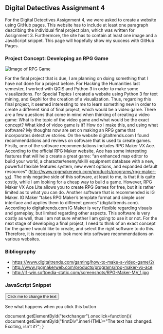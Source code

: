 ## Digital Detectives Assignment 4

For the Digital Detectives Assignment 4, we were asked to create a website using GitHub pages. This website has to include at least one paragraph describing the individual final project plan, which was written for Assignment 3. Furthermore, the site has to contain at least one image and a JavaScript snippet. This page will hopefully show my success with GitHub Pages. 

### Project Concept: Developing an RPG Game

  ![Image of RPG Game](http://i1-win.softpedia-static.com/screenshots/RPG-Maker-MV_1.jpg)
  
  For the final project that is due, I am planning on doing something that I have not done for a project before. For Hacking the Humanities last semester, I worked with QGIS and Python 3 in order to make some visualizations. For Special Topics I created a website using Python 3 for text mining, and Gephi for the creation of a visualization. Thus, regarding this final project, it seemed interesting to me to learn something new in order to create a different kind of final project, which would be a video game. There are a few questions that come in mind when thinking of creating a video game: What is the topic of the video game and what would be the exact concept? What kind of video game is it? How do I make this, and using what software? 
	  My thoughts now are set on making an RPG game that incorporates detective stories. On the website digitaltrends.com I found recommendations and reviews on software that is used to create games. Firstly, one of the software recommendations includes RPG Maker VX Ace. According to the official RPG Maker website, Ace has some interesting features that will help create a great game: “an enhanced map editor to build your world, a character/enemy/skill/ equipment database with a new, powerful flexible features system, new event options, and expanded default resources” (http://www.rpgmakerweb.com/products/programs/rpg-maker-vx). The only negative side of this software, at least to me, is that it is quite costly, while I am looking for a cheap way to build a game. However, RPG Maker VX Ace Lite allows you to create RPG Games for free, but it is rather limited as to what you can do. Another software that is recommended is IG Maker. IG Maker “takes RPG Maker’s template format and simple user interface and applies them to different genres” (digitaltrends.com).  According to digitaltrends.com IG Maker is very flexible regarding visuals and gameplay, but limited regarding other aspects. This software is very costly as well, thus I am not sure whether I am going to use it or not. 
	  For the next stage of developing a final project, I need to think of an exact concept for the game I would like to create, and select the right software to do this. Therefore, it is necessary to look more into software recommendations on various websites.

### Bibliography

-	https://www.digitaltrends.com/gaming/how-to-make-a-video-game/2/
-	http://www.rpgmakerweb.com/products/programs/rpg-maker-vx-ace
- 	http://i1-win.softpedia-static.com/screenshots/RPG-Maker-MV_1.jpg

### JavaScript Snippet 
<button id="textchanger"> Click me to change the text</button>
<div id="firstDiv"> See what happens when you click this button </div>

document.getElementById("textchanger").oneclick=function(){
	document.getElementById("firstDiv".innerHTML)="The text has changed. Exciting, isn't it?";
} 


